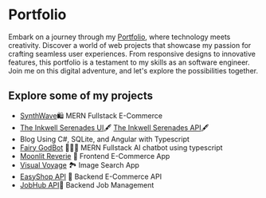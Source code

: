 # Portfolio

Embark on a journey through my [Portfolio](https://aaliyahm-portfolio.netlify.app/), where technology meets creativity. Discover a world of web projects that showcase my passion for crafting seamless user experiences. From responsive designs to innovative features, this portfolio is a testament to my skills as an software engineer. Join me on this digital adventure, and let's explore the possibilities together.

## Explore some of my projects

-   [SynthWave](https://synthwave-app.onrender.com/)🛍️  MERN Fullstack E-Commerce
-   [The Inkwell Serenades UI](https://github.com/Aaliyah1699/Blog-UI)🖋️ [The Inkwell Serenades API](https://github.com/Aaliyah1699/Blog-Api)🖋️
  -  Blog Using C#, SQLite, and Angular with Typescript   
-   [Fairy GodBot](https://github.com/Aaliyah1699/Fairy-ChatBot-App) 🧚🏾‍♀️ MERN Fullstack AI chatbot using typescript
-   [Moonlit Reverie](https://moonlit-reverie-111.netlify.app/) 🔮 Frontend E-Commerce App
-   [Visual Voyage](https://visual-voyage.netlify.app/) 🏞️ Image Search App
-   [EasyShop API](https://e-commerce-api-q5wi.onrender.com/) 🛒 Backend E-Commerce API
-   [JobHub API](https://jobs-api-docs-4s4o.onrender.com/api-docs/)💼 Backend Job Management
  
